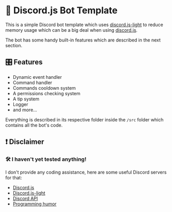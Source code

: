 # 💾 Discord.js Bot Template
This is a simple Discord bot template which uses [discord.js-light](https://github.com/timotejroiko/discord.js-light#readme) 
to reduce memory usage which can be a big deal when using [discord.js](https://discord.js.org/#/).  

The bot has some handy built-in features which are described in the next section.

## 🎛 Features
- Dynamic event handler
- Command handler
- Commands cooldown system
- A permissions checking system
- A tip system
- Logger
- and more...

Everything is described in its respective folder inside the `/src` folder which contains all the bot's code.  

## ❗ Disclaimer
### 🛠 I haven't yet tested anything!
I don't provide any coding assistance, here are some useful Discord servers for that:
- [Discord.js](https://discord.gg/bRCvFy9)
- [Discord.js-light](https://discord.gg/BpeedKh)
- [Discord API](https://discord.gg/discord-api)
- [Programming humor](https://discord.gg/yFJDGVT6eq)
